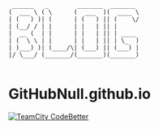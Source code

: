 ```shell
 ______   _        _______  _______ 
(  ___ \ ( \      (  ___  )(  ____ \
| (   ) )| (      | (   ) || (    \/
| (__/ / | |      | |   | || |      
|  __ (  | |      | |   | || | ____ 
| (  \ \ | |      | |   | || | \_  )
| )___) )| (____/\| (___) || (___) |
|/ \___/ (_______/(_______)(_______)
                                    
```

# GitHubNull.github.io

[![TeamCity CodeBetter](https://img.shields.io/teamcity/codebetter/bt428.svg)](https://github.com/GitHubNull/GitHubNull.github.io)
